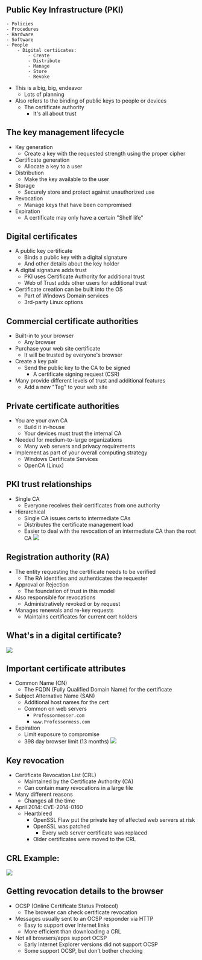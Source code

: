 ## Public Key Infrastructure (PKI)
	- Policies
	- Procedures
	- Hardware
	- Software
	- People
		- Digital certiicates:
			- Create
			- Distribute
			- Manage
			- Store
			- Revoke
- This is a big, big, endeavor
	- Lots of planning
- Also refers to the binding of public keys to people or devices
	- The certificate authority
		- It's all about trust
## The key management lifecycle
- Key generation
	- Create a key with the requested strength using the proper cipher
- Certificate generation
	- Allocate a key to a user
- Distribution
	- Make the key available to the user
- Storage
	- Securely store and protect against unauthorized use
- Revocation
	- Manage keys that have been compromised
- Expiration
	- A certificate may only have a certain "Shelf life"
## Digital certificates
- A public key certificate
	- Binds a public key with a digital signature
	- And other details about the key holder
- A digital signature adds trust
	- PKI uses Certificate Authority for additional trust
	- Web of Trust adds other users for additional trust
- Certificate creation can be built into the OS
	- Part of Windows Domain services
	- 3rd-party Linux options
## Commercial certificate authorities
- Built-in to your browser
	- Any browser
- Purchase your web site certificate
	- It will be trusted by everyone's browser
- Create a key pair
	- Send the public key to the CA to be signed
		- A certificate signing request (CSR)
- Many provide different levels of trust and additional features
	- Add a new "Tag" to your web site
## Private certificate authorities
- You are your own CA
	- Build it in-house
	- Your devices must trust the internal CA
- Needed for medium-to-large organizations
	- Many web servers and privacy requirements
- Implement as part of your overall computing strategy
	- Windows Certificate Services
	- OpenCA (Linux)
## PKI trust relationships
- Single CA
	- Everyone receives their certificates from one authority
- Hierarchical
	- Single CA issues certs to intermediate CAs
	- Distributes the certificate management load
	- Easier to deal with the revocation of an intermediate CA than the root CA
![](../Images/240603-1%202.png)
## Registration authority (RA)
- The entity requesting the certificate needs to be verified
	- The RA identifies and authenticates the requester
- Approval or Rejection
	- The foundation of trust in this model
- Also responsible for revocations
	- Administratively revoked or by request
- Manages renewals and re-key requests
	- Maintains certificates for current cert holders
## What's in a digital certificate?
![](../Images/240603-1%203.png)
## Important certificate attributes
- Common Name (CN)
	- The FQDN (Fully Qualified Domain Name) for the certificate
- Subject Alternative Name (SAN)
	- Additional host names for the cert
	- Common on web servers
		- `Professormesser.com`
		- `www.Professormess.com`
- Expiration
	- Limit exposure to compromise
	- 398 day browser limit (13 months)
![](../Images/240603-1%204.png)
## Key revocation
- Certificate Revocation List (CRL)
	- Maintained by the Certificate Authority (CA)
	- Can contain many revocations in a large file
- Many different reasons
	- Changes all the time
- April 2014:  CVE-2014-0160
	- Heartbleed
		- OpenSSL Flaw put the private key of affected web servers at risk
		- OpenSSL was patched
			- Every web server certificate was replaced
		- Older certificates were moved to the CRL
## CRL Example:
![](../Images/240603-1%205.png)
## Getting revocation details to the browser
- OCSP (Online Certificate Status Protocol)
	- The browser can check certificate revocation
- Messages usually sent to an OCSP responder via HTTP
	- Easy to support over Internet links
	- More efficient than downloading a CRL
- Not all browsers/apps support OCSP
	- Early Internet Explorer versions did not support OCSP
	- Some support OCSP, but don't bother checking

